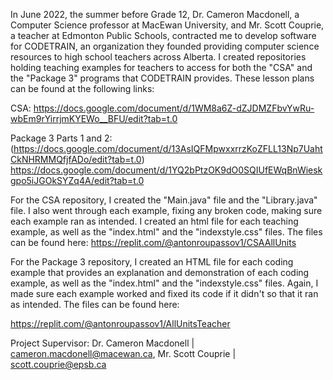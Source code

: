 In June 2022, the summer before Grade 12, Dr. Cameron Macdonell, a Computer Science professor at MacEwan University, and Mr. Scott Couprie, a teacher at Edmonton Public Schools, contracted me to develop software for CODETRAIN, an organization they founded providing computer science resources to high school teachers across Alberta. I created repositories holding teaching examples for teachers to access for both the "CSA" and the "Package 3" programs that CODETRAIN provides. These lesson plans can be found at the following links:

CSA:
https://docs.google.com/document/d/1WM8a6Z-dZJDMZFbvYwRu-wbEm9rYirrjmKYEWo__BFU/edit?tab=t.0

Package 3 Parts 1 and 2:
(https://docs.google.com/document/d/13AsIQFMpwxxrrzKoZFLL13Np7UahtCkNHRMMQfjfADo/edit?tab=t.0)
https://docs.google.com/document/d/1YQ2bPtzOK9dO0SQIUfEWqBnWieskgpo5iJGOkSYZq4A/edit?tab=t.0

For the CSA repository, I created the "Main.java" file and the "Library.java" file. I also went through each example, fixing any broken code, making sure each example ran as intended. I created an html file for each teaching example, as well as the "index.html" and the "indexstyle.css" files. The files can be found here: 
https://replit.com/@antonroupassov1/CSAAllUnits


For the Package 3 repository, I created an HTML file for each coding example that provides an explanation and demonstration of each coding example, as well as the "index.html" and the "indexstyle.css" files. Again, I made sure each example worked and fixed its code if it didn't so that it ran as intended. The files can be found here:

https://replit.com/@antonroupassov1/AllUnitsTeacher


Project Supervisor: Dr. Cameron Macdonell | cameron.macdonell@macewan.ca, Mr. Scott Couprie | scott.couprie@epsb.ca

